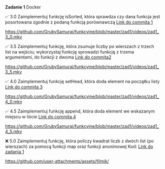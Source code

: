 **Zadanie 1** Docker

:white_check_mark: 3.0 Zaimplementuj funkcję isSorted, która sprawdza czy dana funkcja jest posortowana zgodnie z podaną funkcją porównawczą [Link do commita 1](https://github.com/GrubySamuraj/funkcyjne/commit/5c6f9839a9f93fad7dc3faea70bae5ab31c8f408)

https://github.com/GrubySamuraj/funkcyjne/blob/master/zad1/videos/zad1_3_0.mkv

:white_check_mark: 3.5 Zaimplementuj funkcję, która zsumuje liczby po wierszach z trzech list na wejściu; wykorzystaj funkcję sprowadzi funkcję z trzema argumentami, do funkcji z dwoma [Link do commita2 ](https://github.com/GrubySamuraj/funkcyjne/commit/914cd942d8c5524b94edec316fe570f45f5042f2)

https://github.com/GrubySamuraj/funkcyjne/blob/master/zad1/videos/zad1_3_5.mkv

:white_check_mark: 4.0 Zaimplementuj funkcję setHead, która doda element na początku listy [Link do commita 3](https://github.com/GrubySamuraj/funkcyjne/commit/5de036778a533dd0ed4177870bcc2b7ad6d23251)

https://github.com/GrubySamuraj/funkcyjne/blob/master/zad1/videos/zad1_4_0.mkv

:white_check_mark: 4.5 Zaimplementuj funkcję append, która doda element we wskazanym miejscu w liście [Link do commita 4](https://github.com/GrubySamuraj/funkcyjne/commit/5de036778a533dd0ed4177870bcc2b7ad6d23251)

https://github.com/GrubySamuraj/funkcyjne/blob/master/zad1/videos/zad1_4_5.mkv

:x: 5.0 Zaimplementuj funkcję, która policzy kwadrat liczb z dwóch list (po wierszach) za pomocą funkcji map oraz funkcji anonimowej
Kod: [Link do zadania 1](https://github.com/GrubySamuraj/funkcyjne/tree/master/zad1)

https://github.com/user-attachments/assets/filmik/
